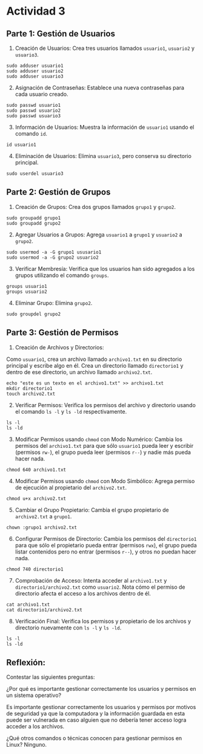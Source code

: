 # Actividad 3
## Parte 1: Gestión de Usuarios
1. Creación de Usuarios: Crea tres usuarios llamados `usuario1`, `usuario2` y `usuario3`.
```
sudo adduser usuario1
sudo adduser usuario2
sudo adduser usuario3
```

2. Asignación de Contraseñas: Establece una nueva contraseñas para cada usuario creado.
```
sudo passwd usuario1
sudo passwd usuario2
sudo passwd usuario3
```

3. Información de Usuarios: Muestra la información de `usuario1` usando el comando `id`.
```
id usuario1
```

4. Eliminación de Usuarios: Elimina `usuario3`, pero conserva su directorio principal.
```
sudo userdel usuario3
```

## Parte 2: Gestión de Grupos
1. Creación de Grupos: Crea dos grupos llamados `grupo1` y `grupo2`.
```
sudo groupadd grupo1
sudo groupadd grupo2
```

2. Agregar Usuarios a Grupos: Agrega `usuario1` a `grupo1` y `usuario2` a `grupo2`.
```
sudo usermod -a -G grupo1 ususario1
sudo usermod -a -G grupo2 usuario2
```

3. Verificar Membresía: Verifica que los usuarios han sido agregados a los grupos utilizando el comando `groups`.
```
groups usuario1
groups usuario2
```

4. Eliminar Grupo: Elimina `grupo2`.
```
sudo groupdel grupo2
```

## Parte 3: Gestión de Permisos
1. Creación de Archivos y Directorios:

Como `usuario1`, crea un archivo llamado `archivo1.txt` en su directorio principal y escribe algo en él.
Crea un directorio llamado `directorio1` y dentro de ese directorio, un archivo llamado `archivo2.txt`.
```
echo "este es un texto en el archivo1.txt" >> archivo1.txt
mkdir directorio1
touch archivo2.txt
```

2. Verificar Permisos: Verifica los permisos del archivo y directorio usando el comando `ls -l` y `ls -ld` respectivamente.
```
ls -l
ls -ld
```

3. Modificar Permisos usando `chmod` con Modo Numérico: Cambia los permisos del `archivo1.txt` para que sólo `usuario1` pueda leer y escribir (permisos `rw-`), el grupo pueda leer (permisos `r--`) y nadie más pueda hacer nada.
```
chmod 640 archivo1.txt
```

4. Modificar Permisos usando `chmod` con Modo Simbólico: Agrega permiso de ejecución al propietario del `archivo2.txt`.
```
chmod u+x archivo2.txt
```

5. Cambiar el Grupo Propietario: Cambia el grupo propietario de `archivo2.txt` a `grupo1`.
```
chown :grupo1 archivo2.txt
```

6. Configurar Permisos de Directorio: Cambia los permisos del `directorio1` para que sólo el propietario pueda entrar (permisos `rwx`), el grupo pueda listar contenidos pero no entrar (permisos `r--`), y otros no puedan hacer nada.
```
chmod 740 directorio1
```

7. Comprobación de Acceso: Intenta acceder al `archivo1.txt` y `directorio1/archivo2.txt` como `usuario2`. Nota cómo el permiso de directorio afecta el acceso a los archivos dentro de él.
```
cat archivo1.txt
cat directorio1/archivo2.txt
```

8. Verificación Final: Verifica los permisos y propietario de los archivos y directorio nuevamente con `ls -l` y `ls -ld`.
```
ls -l
ls -ld
```

## Reflexión:
Contestar las siguientes preguntas:

¿Por qué es importante gestionar correctamente los usuarios y permisos en un sistema operativo?

Es importante gestionar correctamente los usuarios y permisos por motivos de seguridad ya que la computadora y la información guardada en esta puede ser vulnerada en caso alguien que no debería tener acceso logra acceder a los archivos.

¿Qué otros comandos o técnicas conocen para gestionar permisos en Linux?
Ninguno.